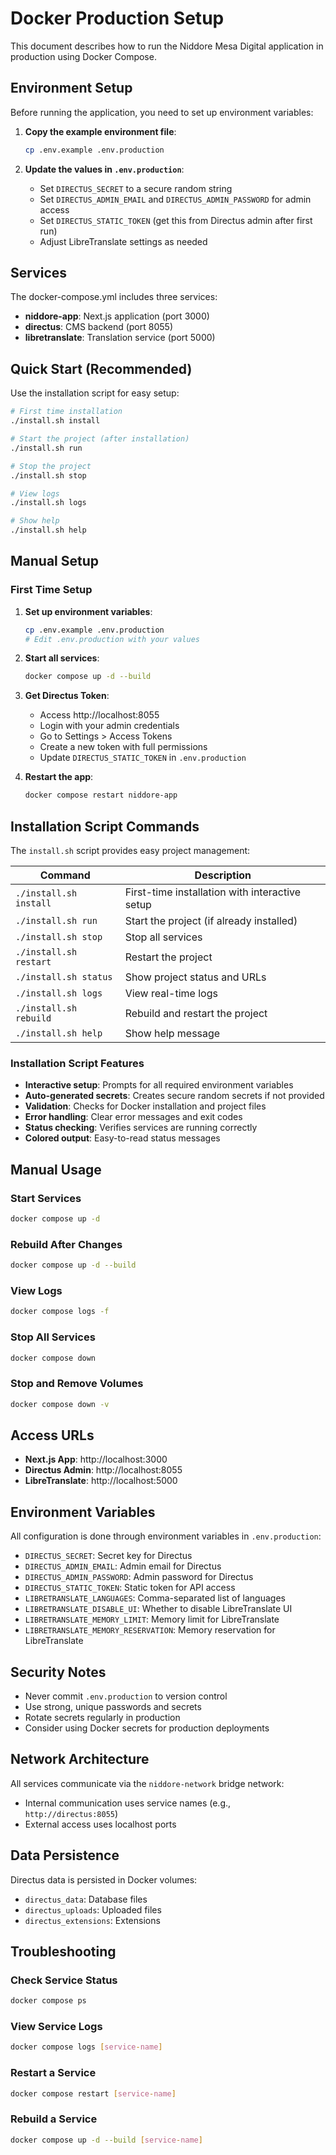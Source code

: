# Docker Production Setup

This document describes how to run the Niddore Mesa Digital application in production using Docker Compose.

## Environment Setup

Before running the application, you need to set up environment variables:

1. **Copy the example environment file**:
   ```bash
   cp .env.example .env.production
   ```

2. **Update the values in `.env.production`**:
   - Set `DIRECTUS_SECRET` to a secure random string
   - Set `DIRECTUS_ADMIN_EMAIL` and `DIRECTUS_ADMIN_PASSWORD` for admin access
   - Set `DIRECTUS_STATIC_TOKEN` (get this from Directus admin after first run)
   - Adjust LibreTranslate settings as needed

## Services

The docker-compose.yml includes three services:

- **niddore-app**: Next.js application (port 3000)
- **directus**: CMS backend (port 8055)
- **libretranslate**: Translation service (port 5000)

## Quick Start (Recommended)

Use the installation script for easy setup:

```bash
# First time installation
./install.sh install

# Start the project (after installation)
./install.sh run

# Stop the project
./install.sh stop

# View logs
./install.sh logs

# Show help
./install.sh help
```

## Manual Setup

### First Time Setup

1. **Set up environment variables**:
   ```bash
   cp .env.example .env.production
   # Edit .env.production with your values
   ```

2. **Start all services**:
   ```bash
   docker compose up -d --build
   ```

3. **Get Directus Token**:
   - Access http://localhost:8055
   - Login with your admin credentials
   - Go to Settings > Access Tokens
   - Create a new token with full permissions
   - Update `DIRECTUS_STATIC_TOKEN` in `.env.production`

4. **Restart the app**:
   ```bash
   docker compose restart niddore-app
   ```

## Installation Script Commands

The `install.sh` script provides easy project management:

| Command | Description |
|---------|-------------|
| `./install.sh install` | First-time installation with interactive setup |
| `./install.sh run` | Start the project (if already installed) |
| `./install.sh stop` | Stop all services |
| `./install.sh restart` | Restart the project |
| `./install.sh status` | Show project status and URLs |
| `./install.sh logs` | View real-time logs |
| `./install.sh rebuild` | Rebuild and restart the project |
| `./install.sh help` | Show help message |

### Installation Script Features

- **Interactive setup**: Prompts for all required environment variables
- **Auto-generated secrets**: Creates secure random secrets if not provided
- **Validation**: Checks for Docker installation and project files
- **Error handling**: Clear error messages and exit codes
- **Status checking**: Verifies services are running correctly
- **Colored output**: Easy-to-read status messages

## Manual Usage

### Start Services
```bash
docker compose up -d
```

### Rebuild After Changes
```bash
docker compose up -d --build
```

### View Logs
```bash
docker compose logs -f
```

### Stop All Services
```bash
docker compose down
```

### Stop and Remove Volumes
```bash
docker compose down -v
```

## Access URLs

- **Next.js App**: http://localhost:3000
- **Directus Admin**: http://localhost:8055
- **LibreTranslate**: http://localhost:5000

## Environment Variables

All configuration is done through environment variables in `.env.production`:

- `DIRECTUS_SECRET`: Secret key for Directus
- `DIRECTUS_ADMIN_EMAIL`: Admin email for Directus
- `DIRECTUS_ADMIN_PASSWORD`: Admin password for Directus
- `DIRECTUS_STATIC_TOKEN`: Static token for API access
- `LIBRETRANSLATE_LANGUAGES`: Comma-separated list of languages
- `LIBRETRANSLATE_DISABLE_UI`: Whether to disable LibreTranslate UI
- `LIBRETRANSLATE_MEMORY_LIMIT`: Memory limit for LibreTranslate
- `LIBRETRANSLATE_MEMORY_RESERVATION`: Memory reservation for LibreTranslate

## Security Notes

- Never commit `.env.production` to version control
- Use strong, unique passwords and secrets
- Rotate secrets regularly in production
- Consider using Docker secrets for production deployments

## Network Architecture

All services communicate via the `niddore-network` bridge network:
- Internal communication uses service names (e.g., `http://directus:8055`)
- External access uses localhost ports

## Data Persistence

Directus data is persisted in Docker volumes:
- `directus_data`: Database files
- `directus_uploads`: Uploaded files
- `directus_extensions`: Extensions

## Troubleshooting

### Check Service Status
```bash
docker compose ps
```

### View Service Logs
```bash
docker compose logs [service-name]
```

### Restart a Service
```bash
docker compose restart [service-name]
```

### Rebuild a Service
```bash
docker compose up -d --build [service-name]
```

